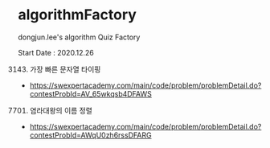 # algorithmFactory
dongjun.lee's algorithm Quiz Factory

Start Date : 2020.12.26

3143. 가장 빠른 문자열 타이핑
 - https://swexpertacademy.com/main/code/problem/problemDetail.do?contestProbId=AV_65wkqsb4DFAWS
7701. 염라대왕의 이름 정렬
 - https://swexpertacademy.com/main/code/problem/problemDetail.do?contestProbId=AWqU0zh6rssDFARG
